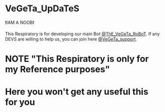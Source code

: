 # VeGeTa_UpDaTeS
❗IAM A NOOB❗

This Respiratory is for developing our main Bot [@ThE_VeGeTa_RoBoT](https://t.me/ThE_VeGeTa_RoBoT). 
If any DEVS are willing to help us, you can join here [@VeGeTa_support](https://t.me/VeGeTa_support). 
# NOTE "This Respiratory is only for my Reference purposes"
# Here you won't get any useful this for you 
